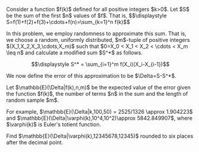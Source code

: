 <p>Consider a function $f(k)$ defined for all positive integers $k&gt;0$. Let $S$ be the sum of the first $n$ values of $f$. That is,
$$\displaystyle S=f(1)+f(2)+f(3)+\cdots+f(n)=\sum_{k=1}^n f(k)$$</p>

<p>In this problem, we employ randomness to approximate this sum. That is, we choose a random, uniformly distributed, $m$-tuple of positive integers $(X_1,X_2,X_3,\cdots,X_m)$ such that $0=X_0 &lt; X_1 &lt; X_2 &lt; \cdots &lt; X_m \leq n$ and calculate a modified sum $S^*$ as follows.

$$\displaystyle S^* = \sum_{i=1}^m f(X_i)(X_i-X_{i-1})$$</p>

<p>We now define the error of this approximation to be $\Delta=S-S^*$.</p>

<p>Let $\mathbb{E}(\Delta|f(k),n,m)$ be the expected value of the error given the function $f(k)$, the number of terms $n$ in the sum and the length of random sample $m$.</p>

<p>For example, $\mathbb{E}(\Delta|k,100,50) = 2525/1326 \approx 1.904223$ and $\mathbb{E}(\Delta|\varphi(k),10^4,10^2)\approx 5842.849907$, where $\varphi(k)$ is Euler's totient function.</p>

<p>Find $\mathbb{E}(\Delta|\varphi(k),12345678,12345)$ rounded to six places after the decimal point.</p>
